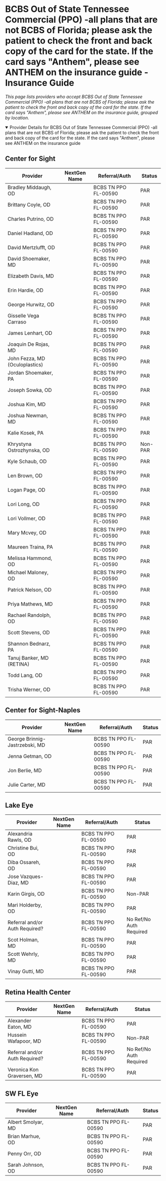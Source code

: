 # BCBS Out of State Tennessee Commercial (PPO) -all plans that are not BCBS of Florida; please ask the patient to check the front and back copy of the card for the state. If the card says "Anthem", please see ANTHEM on the insurance guide - Insurance Guide

*This page lists providers who accept BCBS Out of State Tennessee Commercial (PPO) -all plans that are not BCBS of Florida; please ask the patient to check the front and back copy of the card for the state. If the card says "Anthem", please see ANTHEM on the insurance guide, grouped by location.*

<details open><summary>Provider Details for BCBS Out of State Tennessee Commercial (PPO) -all plans that are not BCBS of Florida; please ask the patient to check the front and back copy of the card for the state. If the card says "Anthem", please see ANTHEM on the insurance guide</summary>

## Center for Sight

| Provider | NextGen Name | Referral/Auth | Status |
|----------|-------------|--------------|--------|
| Bradley Middaugh, OD |  | BCBS TN PPO FL-00590 | PAR |
| Brittany Coyle, OD |  | BCBS TN PPO FL-00590 | PAR |
| Charles Putrino, OD |  | BCBS TN PPO FL-00590 | PAR |
| Daniel Hadland, OD |  | BCBS TN PPO FL-00590 | PAR |
| David Mertzlufft, OD |  | BCBS TN PPO FL-00590 | PAR |
| David Shoemaker, MD |  | BCBS TN PPO FL-00590 | PAR |
| Elizabeth Davis, MD |  | BCBS TN PPO FL-00590 | PAR |
| Erin Hardie, OD |  | BCBS TN PPO FL-00590 | PAR |
| George Hurwitz, OD |  | BCBS TN PPO FL-00590 | PAR |
| Gisselle Vega Carraso |  | BCBS TN PPO FL-00590 | PAR |
| James Lenhart, OD |  | BCBS TN PPO FL-00590 | PAR |
| Joaquin De Rojas, MD |  | BCBS TN PPO FL-00590 | PAR |
| John Fezza, MD (Oculoplastics) |  | BCBS TN PPO FL-00590 | PAR |
| Jordan Shoemaker, PA |  | BCBS TN PPO FL-00590 | PAR |
| Joseph Sowka, OD |  | BCBS TN PPO FL-00590 | PAR |
| Joshua Kim, MD |  | BCBS TN PPO FL-00590 | PAR |
| Joshua Newman, MD |  | BCBS TN PPO FL-00590 | PAR |
| Kalie Kosek, PA |  | BCBS TN PPO FL-00590 | PAR |
| Khrystyna Ostrozhynska, OD |  | BCBS TN PPO FL-00590 | Non-PAR |
| Kyle Schaub, OD |  | BCBS TN PPO FL-00590 | PAR |
| Len Brown, OD |  | BCBS TN PPO FL-00590 | PAR |
| Logan Page, OD |  | BCBS TN PPO FL-00590 | PAR |
| Lori Long, OD |  | BCBS TN PPO FL-00590 | PAR |
| Lori Vollmer, OD |  | BCBS TN PPO FL-00590 | PAR |
| Mary Mcvey, OD |  | BCBS TN PPO FL-00590 | PAR |
| Maureen Traina, PA |  | BCBS TN PPO FL-00590 | PAR |
| Melissa Hammond, OD |  | BCBS TN PPO FL-00590 | PAR |
| Michael Maloney, OD |  | BCBS TN PPO FL-00590 | PAR |
| Patrick Nelson, OD |  | BCBS TN PPO FL-00590 | PAR |
| Priya Mathews, MD |  | BCBS TN PPO FL-00590 | PAR |
| Rachael Randolph, OD |  | BCBS TN PPO FL-00590 | PAR |
| Scott Stevens, OD |  | BCBS TN PPO FL-00590 | PAR |
| Shannon Bednarz, PA |  | BCBS TN PPO FL-00590 | PAR |
| Tanuj Banker, MD (RETINA) |  | BCBS TN PPO FL-00590 | PAR |
| Todd Lang, OD |  | BCBS TN PPO FL-00590 | PAR |
| Trisha Werner, OD |  | BCBS TN PPO FL-00590 | PAR |

## Center for Sight-Naples

| Provider | NextGen Name | Referral/Auth | Status |
|----------|-------------|--------------|--------|
| George Brinnig-Jastrzebski, MD |  | BCBS TN PPO FL-00590 | PAR |
| Jenna Getman, OD |  | BCBS TN PPO FL-00590 | PAR |
| Jon Berlie, MD |  | BCBS TN PPO FL-00590 | PAR |
| Julie Carter, MD |  | BCBS TN PPO FL-00590 | PAR |

## Lake Eye 

| Provider | NextGen Name | Referral/Auth | Status |
|----------|-------------|--------------|--------|
| Alexandria Rawls, OD |  | BCBS TN PPO FL-00590 | PAR |
| Christine Bui, OD |  | BCBS TN PPO FL-00590 | PAR |
| Diba Ossareh, OD |  | BCBS TN PPO FL-00590 | PAR |
| Jose Vazques-Diaz, MD |  | BCBS TN PPO FL-00590 | PAR |
| Karin Girgis, OD |  | BCBS TN PPO FL-00590 | Non-PAR |
| Mari Holderby, OD |  | BCBS TN PPO FL-00590 | PAR |
| Referral and/or Auth Required? |  | BCBS TN PPO FL-00590 | No Ref/No Auth Required |
| Scot Holman, MD |  | BCBS TN PPO FL-00590 | PAR |
| Scott Wehrly, MD |  | BCBS TN PPO FL-00590 | PAR |
| Vinay Gutti, MD |  | BCBS TN PPO FL-00590 | PAR |

## Retina Health Center

| Provider | NextGen Name | Referral/Auth | Status |
|----------|-------------|--------------|--------|
| Alexander Eaton, MD |  | BCBS TN PPO FL-00590 | PAR |
| Hussein Wafapoor, MD |  | BCBS TN PPO FL-00590 | Non-PAR |
| Referral and/or Auth Required? |  | BCBS TN PPO FL-00590 | No Ref/No Auth Required |
| Veronica Kon Graversen, MD |  | BCBS TN PPO FL-00590 | PAR |

## SW FL Eye

| Provider | NextGen Name | Referral/Auth | Status |
|----------|-------------|--------------|--------|
| Albert Smolyar, MD |  | BCBS TN PPO FL-00590 | PAR |
| Brian Marhue, OD |  | BCBS TN PPO FL-00590 | PAR |
| Penny Orr, OD |  | BCBS TN PPO FL-00590 | PAR |
| Sarah Johnson, OD |  | BCBS TN PPO FL-00590 | PAR |

</details>

